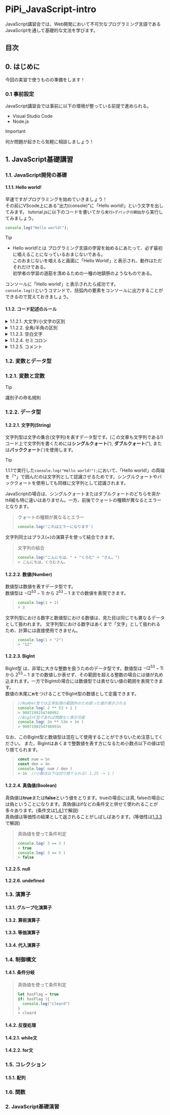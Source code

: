 # PiPi_JavaScript-intro

JavaScript講習会では、Web開発において不可欠なプログラミング言語であるJavaScriptを通して基礎的な文法を学びます。  

## 目次

## 0. はじめに
今回の実習で使うものの準備をします！
### 0.1 事前設定
JavaScript講習会では事前に以下の環境が整っている前提で進められる。
 - Visual Studio Code
 - Node.js

> [!IMPORTANT]
> 何か問題が起きたら気軽に相談しましょう！

## 1. JavaScript基礎講習

### 1.1. JavaScript開発の基礎

#### 1.1.1. Hello world!
早速ですがプログラミングを始めていきましょう！  
その前にVScode上にある"出力(console)"に「Hello world!」という文字を出してみます。
tutorial.jsに以下のコードを書いてから`実行>デバッグの開始`から実行してみましょう。
```javascript copy
console.log("Hello world!");
```
> [!TIP]
> - Hello world!とは
>   プログラミング言語の学習を始めるにあたって、必ず最初に唱えることになっているおまじないである。  
>   このおまじないを唱えると画面に「Hello World!」と表示され、動作はただそれだけである。  
>   初学者の学習の道筋を清めるための一種の地鎮祭のようなものである。  

コンソールに「Hello world!」と表示されたら成功です。  
`console.log()`というコマンドで、括弧内の要素をコンソールに出力することができるので覚えておきましょう。

#### 1.1.2. コード記述のルール

<details><summary>1.1.2.1. 大文字/小文字の区別</summary>

#WRITE ME!!
</details>

<details><summary>1.1.2.2. 全角/半角の区別</summary>

#WRITE ME!!
</details>

<details><summary>1.1.2.3. 空白文字</summary>

#WRITE ME!!
</details>

<details><summary>1.1.2.4. セミコロン</summary>

#WRITE ME!!
</details>

<details><summary>1.1.2.5. コメント</summary>

#WRITE ME!!
</details>

### 1.2. 変数とデータ型

### 1.2.1. 変数と定数

> [!TIP]
> 識別子の命名規則

### 1.2.2. データ型

#### 1.2.2.1. 文字列(String)
文字列型は文字の集合(文字列)を表すデータ型です。(この文章も文字列である!)  
コード上で文字列を書くためには**シングルクォート**('), **ダブルクォート**("), または**バッククォート**(`)を使用します。
> [!TIP]
> 1.1.1で実行した`console.log("Hello world!");`において、「Hello world!」の両端を「"」で囲んだのは文字列として認識させるためです。シングルクォートやバッククォートを使用しても同様に文字列として認識されます。

JavaScriptの場合は、シングルクォートまたはダブルクォートのどちらを突かtt4絵も特に違いはありません。一方、前後でクォートの種類が異なるとエラーとなります。
> クォートの種類が異なるとエラー
> ```javascript
> console.log("これはエラーになります')
> ```
文字列同士はプラス(+)の演算子を使って結合できます。
> 文字列の結合
> ```javascript
> console.log("こんにちは、" + "くろむ" + "さん。")
> > こんにちは、くろむさん。
> ```

#### 1.2.2.2. 数値(Number)
数値型は数値を表すデータ型です。  
数値型は $`-(2^{53}-1)`$ から $`2^{53}-1`$ までの数値を表現できます。
> ```javascript
> console.log(1 + 2)
> > 3
> ```
文字列型における数字と数値型における数値は、見た目は同じでも異なるデータとして扱われます。
文字列型における数字はあくまで「文字」として扱われるため、計算には直接使用できません。
> ```javascript
> console.log(1 + "2")
> > "12"
> ```

#### 1.2.2.3. BigInt
BigInt型 は、非常に大きな整数を扱うためのデータ型です。数値型は $`-(2^{53}-1)`$ から $`2^{53}-1`$ までの数値しか表せず、その範囲を超える整数の場合には値が丸め込まれます。一方でBigIntの場合には数値型では表せない値の範囲を表現できます。  
数値の末尾に**n**をつけることでBigInt型の数値として定義できます。
> ```javascript
> //Number型では正常処理の範囲外のため誤った値が表示される
> console.log( 2 ** 53 + 1 )
> > 9007199254740992
> //BigInt型であれば問題なく表示可能
> console.log( 2n ** 53n + 1n )
> > 9007199254740993n
> ```

なお、このBigInt型と数値型は混在して使用することができないため注意してください。
また、BigIntはあくまで整数値を表す方になるため小数点以下の値は切り捨てられます。
> ```javascript
> const num = 5n
> const den = 4n
> console.log( num / den )
> > 1n  //小数点以下は切り捨てられる( 1.25 -> 1 )
> ```

#### 1.2.2.4. 真偽値(Boolean)
真偽値は**true**または**false**という値をとります。trueの場合には真, falseの場合には偽ということになります。真偽値はifなどの条件文と併せて使われることが多々あります。(条件文は[1.4.1](#141-条件分岐)で解説)  
真偽値は等価性の結果として返されることがしばしばあります。(等価性は[1.3.3](#133-等価演算子)で解説)
> 真偽値を使って条件判定
> ```javascript
> console.log( 3 == 3 )
> > true
> console.log( 3 == 5 )
> > false
> ```

#### 1.2.2.5. null

#### 1.2.2.6. undefined

### 1.3. 演算子

#### 1.3.1. グループ化演算子

#### 1.3.2. 算術演算子

#### 1.3.3. 等価演算子

#### 1.3.4. 代入演算子

### 1.4. 制御構文

#### 1.4.1. 条件分岐

> 真偽値を使って条件判定
> ```javascript
> let hasFlag = true
> if( hasFlag ){
>   console.log("cleard")
> }
> > cleard
> ```

#### 1.4.2. 反復処理

#### 1.4.2.1. while文

#### 1.4.2.2. for文

### 1.5. コレクション

#### 1.5.1. 配列

### 1.6. 関数

### 2. JavaScript基礎演習
